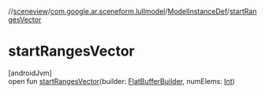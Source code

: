 //[sceneview](../../../index.md)/[com.google.ar.sceneform.lullmodel](../index.md)/[ModelInstanceDef](index.md)/[startRangesVector](start-ranges-vector.md)

# startRangesVector

[androidJvm]\
open fun [startRangesVector](start-ranges-vector.md)(builder: [FlatBufferBuilder](../../com.google.flatbuffers/-flat-buffer-builder/index.md), numElems: [Int](https://kotlinlang.org/api/latest/jvm/stdlib/kotlin/-int/index.html))
